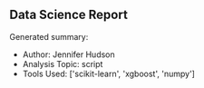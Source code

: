 ## Data Science Report

Generated summary:

- Author: Jennifer Hudson
- Analysis Topic: script
- Tools Used: ['scikit-learn', 'xgboost', 'numpy']
